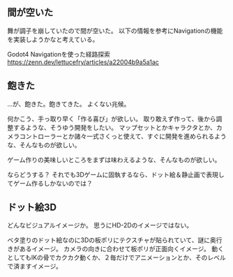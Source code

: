 ## 間が空いた

舞が調子を崩していたので間が空いた。
以下の情報を参考にNavigationの機能を実装しようかなと考えている。

Godot4 Navigationを使った経路探索
https://zenn.dev/lettucefry/articles/a22004b9a5a1ac

## 飽きた

…が、飽きた。飽きてきた。
よくない兆候。

何かこう、手っ取り早く「作る喜び」が欲しい。
取り敢えず作って、後から調整するような、そうゆう開発をしたい。
マップセットとかキャラクタとか、カメラコントローラーとか諸々一式さくっと使えて、すぐに開発を進められるような、そんなものが欲しい。

ゲーム作りの美味しいところをまずは味わえるような、そんなものが欲しい。

ならどうする？
それでも3Dゲームに固執するなら、ドット絵＆静止画で表現してゲーム作るしかないのでは？

## ドット絵3D

どんなビジュアルイメージか。
思うにHD-2Dのイメージではない。

ベタ塗りのドット絵なのに3Dの板ポリにテクスチャが貼られていて、謎に奥行きがあるイメージ。
カメラの向きに合わせて板ポリが正面向くイメージ。
動くとしてもIKの骨でカクカク動くか、２毎だけでアニメーションとか、そのレベルで済ますイメージ。
